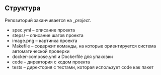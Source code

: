 ## Структура

Репозиторий заканчивается на *_project*.

* spec.yml – описание проекта
* steps/ – описание шагов проекта
* image.png – картинка проекта
* Makefile – содержит команды, на которые ориентируется система автоматической проверки
* docker-compose.yml и Dockerfile для упаковки
* code – директория с кодом проекта
* tests – директория с тестами, которая использует code как пакет
